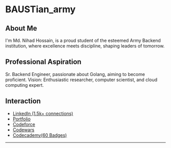 # BAUSTian_army

## About Me

I'm Md. Nihad Hossain, is a proud student of the esteemed Army Backend institution, where excellence meets discipline, shaping leaders of tomorrow.
## Professional Aspiration

Sr. Backend Engineer, passionate about Golang, aiming to become proficient. Vision: Enthusiastic researcher, computer scientist, and cloud computing expert.

## Interaction

- [LinkedIn (1.5k+ connections)](https://www.linkedin.com/in/md-nihad-h-5568b51a3/)
- [Portfolio](https://nihadgo00075.pythonanywhere.com/)
- [Codeforce](https://codeforces.com/profile/nihadgo75)
- [Codewars](https://www.codewars.com/users/nihadgo75)
- [Codecademy(60 Badges)](https://www.codecademy.com/profiles/nihadgo75)

* * *


